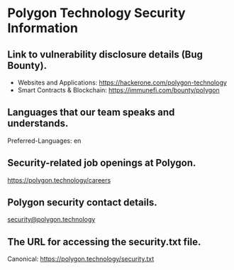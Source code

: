 # Polygon Technology Security Information

## Link to vulnerability disclosure details (Bug Bounty).
- Websites and Applications: https://hackerone.com/polygon-technology
- Smart Contracts & Blockchain: https://immunefi.com/bounty/polygon

## Languages that our team speaks and understands.
Preferred-Languages: en

## Security-related job openings at Polygon.
https://polygon.technology/careers

## Polygon security contact details.
security@polygon.technology

## The URL for accessing the security.txt file.
Canonical: https://polygon.technology/security.txt

